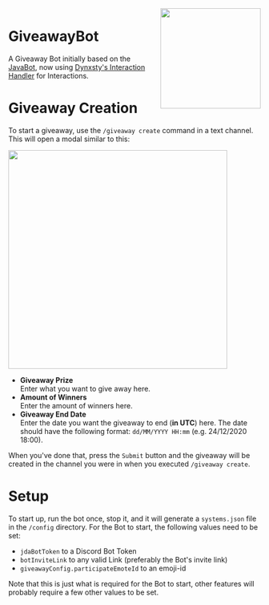 <img align="right" src="https://github.com/MoonTM-GIT/GiveawayBot/.github/logo.png?raw=true" height="200" width="200">

# GiveawayBot

A Giveaway Bot initially based on the [JavaBot](https://github.com/Java-Discord/JavaBot), now using [Dynxsty's Interaction Handler](https://github.com/DynxstyGIT/DIH4JDA) for Interactions.

# Giveaway Creation
To start a giveaway, use the `/giveaway create` command in a text channel. This will open a modal similar to this:

<img src="https://github.com/MoonTM-GIT/GiveawayBot/.github/modal.png?raw=true" height="436" width="437">

- **Giveaway Prize**\
 Enter what you want to give away here.
- **Amount of Winners**\
 Enter the amount of winners here.
- **Giveaway End Date**\
 Enter the date you want the giveaway to end (**in UTC**) here. The date should have the following format: `dd/MM/YYYY HH:mm` (e.g. 24/12/2020 18:00).

When you've done that, press the `Submit` button and the giveaway will be created in the channel you were in when you executed `/giveaway create`.

# Setup

To start up, run the bot once, stop it, and it will generate a `systems.json` file in the `/config` directory.
For the Bot to start, the following values need to be set:

- `jdaBotToken` to a Discord Bot Token
- `botInviteLink` to any valid Link (preferably the Bot's invite link)
- `giveawayConfig.participateEmoteId` to an emoji-id

Note that this is just what is required for the Bot to start, other features will probably require a few other values to be set.


